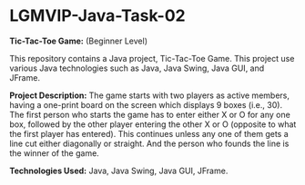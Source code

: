# LGMVIP-Java-Task-02

**Tic-Tac-Toe Game:** (Beginner Level)

This repository contains a Java project, Tic-Tac-Toe Game. This project use various Java technologies such as Java, Java Swing, Java GUI, and JFrame.

**Project Description:** The game starts with two players as active members, having a one-print board on the screen which displays 9 boxes (i.e., 30). The first person who starts the game has to enter either X or O for any one box, followed by the other player entering the other X or O (opposite to what the first player has entered). This continues unless any one of them gets a line cut either diagonally or straight. And the person who founds the line is the winner of the game.

**Technologies Used:** Java, Java Swing, Java GUI, JFrame.
